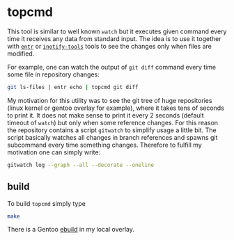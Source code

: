 # topcmd

This tool is similar to well known `watch` but it executes given command every time it receives any data from standard input. The idea is to use it together with [`entr`](http://entrproject.org) or [`inotify-tools`](https://github.com/inotify-tools/inotify-tools) tools to see the changes only when files are modified.

For example, one can watch the output of `git diff` command every time some file in repository changes:
```sh
git ls-files | entr echo | topcmd git diff
```
My motivation for this utility was to see the git tree of huge repositories (linux kernel or gentoo overlay for example), where it takes tens of seconds to print it. It does not make sense to print it every 2 seconds (default timeout of `watch`) but only when some reference changes. For this reason the repository contains a script `gitwatch` to simplify usage a little bit. The script basically watches all changes in branch references and spawns git subcommand every time something changes. Therefore to fulfill my motivation one can simply write:
```sh
gitwatch log --graph --all --decorate --oneline
```

## build

To build `topcmd` simply type

```sh
make
```

There is a Gentoo [ebuild](https://github.com/arkamar/overlay/tree/master/app-misc/topcmd) in my local overlay.

